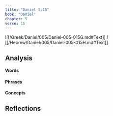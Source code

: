```yaml
---
title: "Daniel 5:15"
book: "Daniel"
chapter: 5
verse: 15
---
```

![[/Greek/Daniel/005/Daniel-005-015G.md#Text]]
![[/Hebrew/Daniel/005/Daniel-005-015H.md#Text]]

## Analysis

#### Words

#### Phrases

#### Concepts

## Reflections
